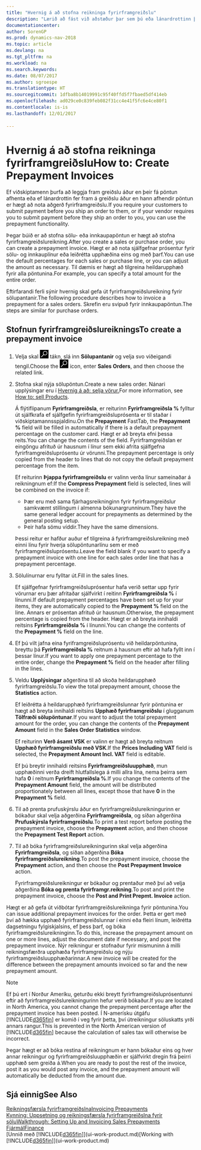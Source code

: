 ```yaml
---
title: "Hvernig á að stofna reikninga fyrirframgreiðslu"
description: "Lærið að fást við aðstæður þar sem þú eða lánardrottinn þinn krefjast fyrirframgreiðslu."
documentationcenter: 
author: SorenGP
ms.prod: dynamics-nav-2018
ms.topic: article
ms.devlang: na
ms.tgt_pltfrm: na
ms.workload: na
ms.search.keywords: 
ms.date: 08/07/2017
ms.author: sgroespe
ms.translationtype: HT
ms.sourcegitcommit: 1dfba8b14019991c95f40ffd5f7fbaed5df414eb
ms.openlocfilehash: ad029ce0c839feb082f31cc4e41f5fc6e4ce80f1
ms.contentlocale: is-is
ms.lasthandoff: 12/01/2017

---
```

# <a name="how-to-create-prepayment-invoices"></a><span data-ttu-id="5396c-103">Hvernig á að stofna reikninga fyrirframgreiðslu</span><span class="sxs-lookup"><span data-stu-id="5396c-103">How to: Create Prepayment Invoices</span></span>
<span data-ttu-id="5396c-104">Ef viðskiptamenn þurfa að leggja fram greiðslu áður en þeir fá pöntun afhenta eða ef lánardrottin fer fram á greiðslu áður en hann afhendir pöntun er hægt að nota aðgerð fyrirframgreiðslu.</span><span class="sxs-lookup"><span data-stu-id="5396c-104">If you require your customers to submit payment before you ship an order to them, or if your vendor requires you to submit payment before they ship an order to you, you can use the prepayment functionality.</span></span>  

<span data-ttu-id="5396c-105">Þegar búið er að stofna sölu- eða innkaupapöntun er hægt að stofna fyrirframgreiðslureikning.</span><span class="sxs-lookup"><span data-stu-id="5396c-105">After you create a sales or purchase order, you can create a prepayment invoice.</span></span> <span data-ttu-id="5396c-106">Hægt er að nota sjálfgefnar prósentur fyrir sölu- og innkauplínur eða leiðrétta upphæðina eins og með þarf.</span><span class="sxs-lookup"><span data-stu-id="5396c-106">You can use the default percentages for each sales or purchase line, or you can adjust the amount as necessary.</span></span> <span data-ttu-id="5396c-107">Til dæmis er hægt að tilgreina heildarupphæð fyrir alla pöntunina.</span><span class="sxs-lookup"><span data-stu-id="5396c-107">For example, you can specify a total amount for the entire order.</span></span>  

<span data-ttu-id="5396c-108">Eftirfarandi ferli sýnir hvernig skal gefa út fyrirframgreiðslureikning fyrir sölupantanir.</span><span class="sxs-lookup"><span data-stu-id="5396c-108">The following procedure describes how to invoice a prepayment for a sales orders.</span></span> <span data-ttu-id="5396c-109">Skrefin eru svipuð fyrir innkaupapöntun.</span><span class="sxs-lookup"><span data-stu-id="5396c-109">The steps are similar for purchase orders.</span></span>  

## <a name="to-create-a-prepayment-invoice"></a><span data-ttu-id="5396c-110">Stofnun fyrirframgreiðslureiknings</span><span class="sxs-lookup"><span data-stu-id="5396c-110">To create a prepayment invoice</span></span>  
1. <span data-ttu-id="5396c-111">Velja skal ![Leit að síðu eða skýrslu](media/ui-search/search_small.png "Leit að síðu eða skýrslu táknið") tákn, slá inn  **Sölupantanir** og velja svo viðeigandi tengil.</span><span class="sxs-lookup"><span data-stu-id="5396c-111">Choose the ![Search for Page or Report](media/ui-search/search_small.png "Search for Page or Report icon") icon, enter **Sales Orders**, and then choose the related link.</span></span>  
2. <span data-ttu-id="5396c-112">Stofna skal nýja sölupöntun.</span><span class="sxs-lookup"><span data-stu-id="5396c-112">Create a new sales order.</span></span> <span data-ttu-id="5396c-113">Nánari upplýsingar eru í [Hvernig á að: selja vörur.](sales-how-sell-products.md)</span><span class="sxs-lookup"><span data-stu-id="5396c-113">For more information, see [How to: sell Products](sales-how-sell-products.md).</span></span>  

    <span data-ttu-id="5396c-114">Á flýtiflipanum **Fyrirframgreiðsla**, er reiturinn **Fyrirframgreiðsla %** fylltur út sjálfkrafa ef sjálfgefin fyrirframgreiðsluprósenta er til staðar í viðskiptamannsspjaldinu.</span><span class="sxs-lookup"><span data-stu-id="5396c-114">On the **Prepayment** FastTab, the **Prepayment %** field will be filled in automatically if there is a default prepayment percentage on the customer card.</span></span> <span data-ttu-id="5396c-115">Hægt er að breyta efni þessa reits.</span><span class="sxs-lookup"><span data-stu-id="5396c-115">You can change the contents of the field.</span></span> <span data-ttu-id="5396c-116">Fyrirframgreiðslan er eingöngu afrituð úr hausnum í línur sem ekki afrita sjálfgefna fyrirframgreiðsluprósentu úr vörunni.</span><span class="sxs-lookup"><span data-stu-id="5396c-116">The prepayment percentage is only copied from the header to lines that do not copy the default prepayment percentage from the item.</span></span>  

    <span data-ttu-id="5396c-117">Ef reiturinn **Þjappa fyrirframgreiðslu** er valinn verða línur sameinaðar á reikningnum ef:</span><span class="sxs-lookup"><span data-stu-id="5396c-117">If the **Compress Prepayment** field is selected, lines will be combined on the invoice if:</span></span>  
    - <span data-ttu-id="5396c-118">Þær eru með sama fjárhagsreikninginn fyrir fyrirframgreiðslur samkvæmt stillingum í almenna bókunargrunninum.</span><span class="sxs-lookup"><span data-stu-id="5396c-118">They have the same general ledger account for prepayments as determined by the general posting setup.</span></span>  
    - <span data-ttu-id="5396c-119">Þeir hafa sömu víddir.</span><span class="sxs-lookup"><span data-stu-id="5396c-119">They have the same dimensions.</span></span>  

    <span data-ttu-id="5396c-120">Þessi reitur er hafður auður ef tilgreina á fyrirframgreiðslureikning með einni línu fyrir hverja sölupöntunarlínu sem er með fyrirframgreiðsluprósentu.</span><span class="sxs-lookup"><span data-stu-id="5396c-120">Leave the field blank if you want to specify a prepayment invoice with one line for each sales order line that has a prepayment percentage.</span></span>  

3. <span data-ttu-id="5396c-121">Sölulínurnar eru fylltar út.</span><span class="sxs-lookup"><span data-stu-id="5396c-121">Fill in the sales lines.</span></span>  

    <span data-ttu-id="5396c-122">Ef sjálfgefnar fyrirframgreiðsluprósentur hafa verið settar upp fyrir vörurnar eru þær afritaðar sjálfvirkt í reitinn **Fyrirframgreiðsla %** í línunni.</span><span class="sxs-lookup"><span data-stu-id="5396c-122">If default prepayment percentages have been set up for your items, they are automatically copied to the **Prepayment %** field on the line.</span></span> <span data-ttu-id="5396c-123">Annars er prósentan afrituð úr hausnum.</span><span class="sxs-lookup"><span data-stu-id="5396c-123">Otherwise, the prepayment percentage is copied from the header.</span></span> <span data-ttu-id="5396c-124">Hægt er að breyta innihaldi reitsins **Fyrirframgreiðsla %** í línunni.</span><span class="sxs-lookup"><span data-stu-id="5396c-124">You can change the contents of the **Prepayment %** field on the line.</span></span>  
4. <span data-ttu-id="5396c-125">Ef þú vilt jafna eina fyriframgreiðsluprósentu við heildarpöntunina, breyttu þá **Fyrirframgreiðsla %** reitnum á hausnum eftir að hafa fyllt inn í þessar línur.</span><span class="sxs-lookup"><span data-stu-id="5396c-125">If you want to apply one prepayment percentage to the entire order, change the **Prepayment %** field on the header after filling in the lines.</span></span>  
5. <span data-ttu-id="5396c-126">Veldu **Upplýsingar** aðgerðina til að skoða heildarupphæð fyrirframgreiðslu.</span><span class="sxs-lookup"><span data-stu-id="5396c-126">To view the total prepayment amount, choose the **Statistics** action.</span></span>

    <span data-ttu-id="5396c-127">Ef leiðrétta á heildarupphæð fyrirframgreiðslunnar fyrir pöntunina er hægt að breyta innihaldi reitsins **Upphæð fyrirframgreiðslu** í glugganum **Tölfræði sölupöntunar**.</span><span class="sxs-lookup"><span data-stu-id="5396c-127">If you want to adjust the total prepayment amount for the order, you can change the contents of the **Prepayment Amount** field in the **Sales Order Statistics** window.</span></span>  

    <span data-ttu-id="5396c-128">Ef reiturinn **Verð ásamt VSK** er valinn er hægt að breyta reitnum **Upphæð fyrirframgreiðslu með VSK**.</span><span class="sxs-lookup"><span data-stu-id="5396c-128">If the **Prices Including VAT** field is selected, the **Prepayment Amount Incl. VAT** field is editable.</span></span>  

    <span data-ttu-id="5396c-129">Ef þú breytir innihaldi reitsins **Fyrirframgreiðsluupphæð**, mun upphæðinni verða dreift hlutfallslega á milli allra lína, nema þeirra sem hafa **0** í reitnum **Fyrirframgreiðsla %**.</span><span class="sxs-lookup"><span data-stu-id="5396c-129">If you change the contents of the **Prepayment Amount** field, the amount will be distributed proportionately between all lines, except those that have **0** in the **Prepayment %** field.</span></span>  
6. <span data-ttu-id="5396c-130">Til að prenta prufuskýrslu áður en fyrirframgreiðslureikningurinn er bókaður skal velja aðgerðina **Fyrirframgreiðsla**, og síðan aðgerðina **Prufuskýrsla fyrirframgreiðslu**.</span><span class="sxs-lookup"><span data-stu-id="5396c-130">To print a test report before posting the prepayment invoice, choose the **Prepayment** action, and then choose the **Prepayment Test Report** action.</span></span>  
7. <span data-ttu-id="5396c-131">Til að bóka fyrirframgreiðslureikningurinn skal velja aðgerðina **Fyrirframgreiðsla**, og síðan aðgerðina **Bóka fyrirframgreiðslureikning**.</span><span class="sxs-lookup"><span data-stu-id="5396c-131">To post the prepayment invoice, choose the **Prepayment** action, and then choose the **Post Prepayment Invoice** action.</span></span>  

    <span data-ttu-id="5396c-132">Fyrirframgreiðslureikningur er bókaður og prentaður með því að velja aðgerðina **Bóka og prenta fyrirframgr.reikning**.</span><span class="sxs-lookup"><span data-stu-id="5396c-132">To post and print the prepayment invoice, choose the **Post and Print Prepmt. Invoice** action.</span></span>  

<span data-ttu-id="5396c-133">Hægt er að gefa út viðbótar fyrirframgreiðslureikninga fyrir pöntunina.</span><span class="sxs-lookup"><span data-stu-id="5396c-133">You can issue additional prepayment invoices for the order.</span></span> <span data-ttu-id="5396c-134">Þetta er gert með því að hækka upphæð fyrirframgreiðslunnar í einni eða fleiri línum, leiðrétta dagsetningu fylgiskjalsins, ef þess þarf, og bóka fyrirframgreiðslureikninginn.</span><span class="sxs-lookup"><span data-stu-id="5396c-134">To do this, increase the prepayment amount on one or more lines, adjust the document date if necessary, and post the prepayment invoice.</span></span> <span data-ttu-id="5396c-135">Nýr reikningur er stofnaður fyrir mismuninn á milli reikningsfærðra upphæða fyrirframgreiðslu og nýju fyrirframgreiðsluupphæðarinnar.</span><span class="sxs-lookup"><span data-stu-id="5396c-135">A new invoice will be created for the difference between the prepayment amounts invoiced so far and the new prepayment amount.</span></span>  

> [!NOTE]  
>  <span data-ttu-id="5396c-136">Ef þú ert í Norður Ameríku, geturðu ekki breytt fyrirframgreiðsluprósentunni eftir að fyrirframgreiðslureikningurinn hefur verið bókaður.</span><span class="sxs-lookup"><span data-stu-id="5396c-136">If you are located in North America, you cannot change the prepayment percentage after the prepayment invoice has been posted.</span></span> <span data-ttu-id="5396c-137">Í N-amerísku útgáfu [!INCLUDE[d365fin](includes/d365fin_md.md)] er komið í veg fyrir þetta, því útreikningur söluskatts yrði annars rangur.</span><span class="sxs-lookup"><span data-stu-id="5396c-137">This is prevented in the North American version of [!INCLUDE[d365fin](includes/d365fin_md.md)] because the calculation of sales tax will otherwise be incorrect.</span></span>  

 <span data-ttu-id="5396c-138">Þegar hægt er að bóka restina af reikningnum er hann bókaður eins og hver annar reikningur og fyrirframgreiðsluupphæðin er sjálfvirkt dregin frá þeirri upphæð sem greiða á.</span><span class="sxs-lookup"><span data-stu-id="5396c-138">When you are ready to post the rest of the invoice, post it as you would post any invoice, and the prepayment amount will automatically be deducted from the amount due.</span></span>  

## <a name="see-also"></a><span data-ttu-id="5396c-139">Sjá einnig</span><span class="sxs-lookup"><span data-stu-id="5396c-139">See Also</span></span>  
[<span data-ttu-id="5396c-140">Reikningsfærsla fyrirframgreiðslna</span><span class="sxs-lookup"><span data-stu-id="5396c-140">Invoicing Prepayments</span></span>](finance-invoice-prepayments.md)  
[<span data-ttu-id="5396c-141">Kynning: Uppsetning og reikningsfærsla fyrirframgreiðslna fyrir sölu</span><span class="sxs-lookup"><span data-stu-id="5396c-141">Walkthrough: Setting Up and Invoicing Sales Prepayments</span></span>](walkthrough-setting-up-and-invoicing-sales-prepayments.md)  
[<span data-ttu-id="5396c-142">Fjármál</span><span class="sxs-lookup"><span data-stu-id="5396c-142">Finance</span></span>](finance.md)  
<span data-ttu-id="5396c-143">[Unnið með [!INCLUDE[d365fin](includes/d365fin_md.md)]](ui-work-product.md)</span><span class="sxs-lookup"><span data-stu-id="5396c-143">[Working with [!INCLUDE[d365fin](includes/d365fin_md.md)]](ui-work-product.md)</span></span>

